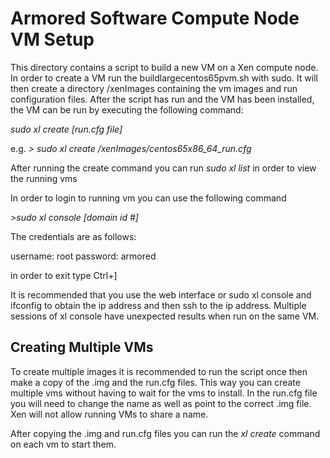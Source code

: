 Armored Software Compute Node VM Setup
=======================================
This directory contains a script to build a new VM on a Xen compute node.
In order to create a VM run the buildlargecentos65pvm.sh with sudo.
It will then create a directory /xenImages containing the vm images and 
run configuration files. After the script has run and the VM has been installed,
the VM can be run by executing the following command:

*sudo xl create [run.cfg file]*

e.g. *> sudo xl create /xenImages/centos65x86_64_run.cfg*

After running the create command you can run
*sudo xl list* in order to view the running vms

In order to login to running vm you can use the following command

*>sudo xl console [domain id #]*

The credentials are as follows:

username: root
password: armored

in order to exit type Ctrl+]

It is recommended that you use the web interface or sudo
xl console and ifconfig to obtain the ip address and then
ssh to the ip address. Multiple sessions of xl console have
unexpected results when run on the same VM.
 

## Creating Multiple VMs
To create multiple images it is recommended to run the script once
then make a copy of the .img and the run.cfg files. This way you can create multiple 
vms without having to wait for the vms to install.
In the run.cfg file you will need to change the name as well as point to the correct
.img file. Xen will not allow running VMs to share a name.

After copying the .img and run.cfg files you can run the *xl create* command
on each vm to start them.


